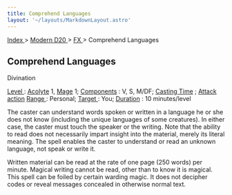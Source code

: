 ```yaml
---
title: Comprehend Languages
layout: '~/layouts/MarkdownLayout.astro'
---
```


[ Index ](/) > [ Modern D20 ](/modern.d20.srd) > [ FX ](/modern.d20.srd/fx) > Comprehend Languages

##  Comprehend Languages

Divination

[ Level ](/modern.d20.srd/fx/level) : [ Acolyte](/modern.d20.srd/classes/advanced/acolyte) 1, [ Mage](/modern.d20.srd/classes/advanced/mage) 1; [ Components](/modern.d20.srd/fx/components) : V, S, M/DF; [ Casting Time](/modern.d20.srd/fx/casting.time) ; [ Attack action](/modern.d20.srd/combat/attack.actions) [ Range ](/modern.d20.srd/fx/range) :
Personal; [ Target ](/modern.d20.srd/fx/target) : You; [ Duration](/modern.d20.srd/fx/duration) : 10 minutes/level

The caster can understand words spoken or written in a language he or she does
not know (including the unique languages of some creatures). In either case,
the caster must touch the speaker or the writing. Note that the ability to
read does not necessarily impart insight into the material, merely its literal
meaning. The spell enables the caster to understand or read an unknown
language, not speak or write it.

Written material can be read at the rate of one page (250 words) per minute.
Magical writing cannot be read, other than to know it is magical. This spell
can be foiled by certain warding magic. It does not decipher codes or reveal
messages concealed in otherwise normal text.

